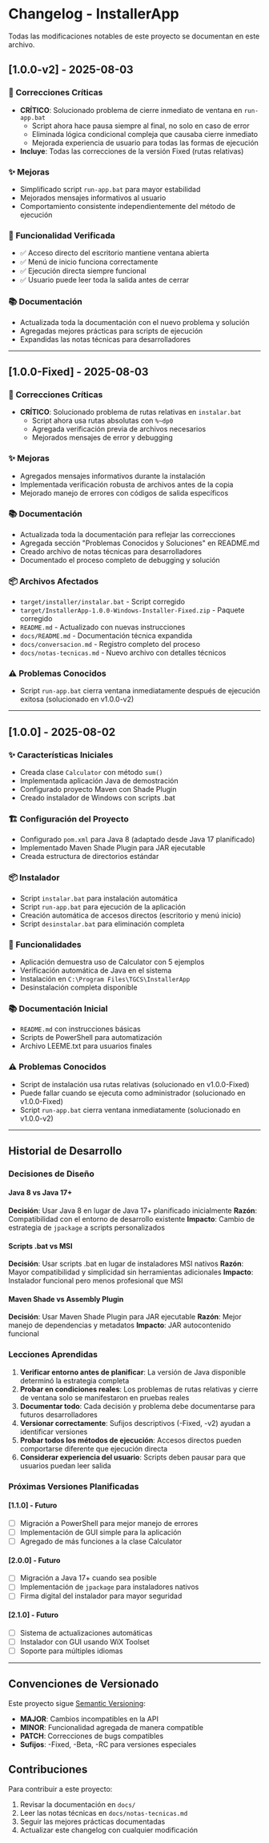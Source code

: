 # Changelog - InstallerApp

Todas las modificaciones notables de este proyecto se documentan en este archivo.

## [1.0.0-v2] - 2025-08-03

### 🔧 Correcciones Críticas
- **CRÍTICO**: Solucionado problema de cierre inmediato de ventana en `run-app.bat`
  - Script ahora hace pausa siempre al final, no solo en caso de error
  - Eliminada lógica condicional compleja que causaba cierre inmediato
  - Mejorada experiencia de usuario para todas las formas de ejecución
- **Incluye**: Todas las correcciones de la versión Fixed (rutas relativas)

### ✨ Mejoras
- Simplificado script `run-app.bat` para mayor estabilidad
- Mejorados mensajes informativos al usuario
- Comportamiento consistente independientemente del método de ejecución

### 🎯 Funcionalidad Verificada
- ✅ Acceso directo del escritorio mantiene ventana abierta
- ✅ Menú de inicio funciona correctamente
- ✅ Ejecución directa siempre funcional
- ✅ Usuario puede leer toda la salida antes de cerrar

### 📚 Documentación
- Actualizada toda la documentación con el nuevo problema y solución
- Agregadas mejores prácticas para scripts de ejecución
- Expandidas las notas técnicas para desarrolladores

---

## [1.0.0-Fixed] - 2025-08-03

### 🔧 Correcciones Críticas
- **CRÍTICO**: Solucionado problema de rutas relativas en `instalar.bat`
  - Script ahora usa rutas absolutas con `%~dp0`
  - Agregada verificación previa de archivos necesarios
  - Mejorados mensajes de error y debugging

### ✨ Mejoras
- Agregados mensajes informativos durante la instalación
- Implementada verificación robusta de archivos antes de la copia
- Mejorado manejo de errores con códigos de salida específicos

### 📚 Documentación
- Actualizada toda la documentación para reflejar las correcciones
- Agregada sección "Problemas Conocidos y Soluciones" en README.md
- Creado archivo de notas técnicas para desarrolladores
- Documentado el proceso completo de debugging y solución

### 📦 Archivos Afectados
- `target/installer/instalar.bat` - Script corregido
- `target/InstallerApp-1.0.0-Windows-Installer-Fixed.zip` - Paquete corregido
- `README.md` - Actualizado con nuevas instrucciones
- `docs/README.md` - Documentación técnica expandida
- `docs/conversacion.md` - Registro completo del proceso
- `docs/notas-tecnicas.md` - Nuevo archivo con detalles técnicos

### ⚠️ Problemas Conocidos
- Script `run-app.bat` cierra ventana inmediatamente después de ejecución exitosa (solucionado en v1.0.0-v2)

---

## [1.0.0] - 2025-08-02

### ✨ Características Iniciales
- Creada clase `Calculator` con método `sum()`
- Implementada aplicación Java de demostración
- Configurado proyecto Maven con Shade Plugin
- Creado instalador de Windows con scripts .bat

### 🏗️ Configuración del Proyecto
- Configurado `pom.xml` para Java 8 (adaptado desde Java 17 planificado)
- Implementado Maven Shade Plugin para JAR ejecutable
- Creada estructura de directorios estándar

### 📦 Instalador
- Script `instalar.bat` para instalación automática
- Script `run-app.bat` para ejecución de la aplicación
- Creación automática de accesos directos (escritorio y menú inicio)
- Script `desinstalar.bat` para eliminación completa

### 🎯 Funcionalidades
- Aplicación demuestra uso de Calculator con 5 ejemplos
- Verificación automática de Java en el sistema
- Instalación en `C:\Program Files\TGCS\InstallerApp`
- Desinstalación completa disponible

### 📚 Documentación Inicial
- `README.md` con instrucciones básicas
- Scripts de PowerShell para automatización
- Archivo LEEME.txt para usuarios finales

### ⚠️ Problemas Conocidos
- Script de instalación usa rutas relativas (solucionado en v1.0.0-Fixed)
- Puede fallar cuando se ejecuta como administrador (solucionado en v1.0.0-Fixed)
- Script `run-app.bat` cierra ventana inmediatamente (solucionado en v1.0.0-v2)

---

## Historial de Desarrollo

### Decisiones de Diseño

#### Java 8 vs Java 17+
**Decisión**: Usar Java 8 en lugar de Java 17+ planificado inicialmente
**Razón**: Compatibilidad con el entorno de desarrollo existente
**Impacto**: Cambio de estrategia de `jpackage` a scripts personalizados

#### Scripts .bat vs MSI
**Decisión**: Usar scripts .bat en lugar de instaladores MSI nativos
**Razón**: Mayor compatibilidad y simplicidad sin herramientas adicionales
**Impacto**: Instalador funcional pero menos profesional que MSI

#### Maven Shade vs Assembly Plugin
**Decisión**: Usar Maven Shade Plugin para JAR ejecutable
**Razón**: Mejor manejo de dependencias y metadatos
**Impacto**: JAR autocontenido funcional

### Lecciones Aprendidas

1. **Verificar entorno antes de planificar**: La versión de Java disponible determinó la estrategia completa
2. **Probar en condiciones reales**: Los problemas de rutas relativas y cierre de ventana solo se manifestaron en pruebas reales
3. **Documentar todo**: Cada decisión y problema debe documentarse para futuros desarrolladores
4. **Versionar correctamente**: Sufijos descriptivos (-Fixed, -v2) ayudan a identificar versiones
5. **Probar todos los métodos de ejecución**: Accesos directos pueden comportarse diferente que ejecución directa
6. **Considerar experiencia del usuario**: Scripts deben pausar para que usuarios puedan leer salida

### Próximas Versiones Planificadas

#### [1.1.0] - Futuro
- [ ] Migración a PowerShell para mejor manejo de errores
- [ ] Implementación de GUI simple para la aplicación
- [ ] Agregado de más funciones a la clase Calculator

#### [2.0.0] - Futuro
- [ ] Migración a Java 17+ cuando sea posible
- [ ] Implementación de `jpackage` para instaladores nativos
- [ ] Firma digital del instalador para mayor seguridad

#### [2.1.0] - Futuro
- [ ] Sistema de actualizaciones automáticas
- [ ] Instalador con GUI usando WiX Toolset
- [ ] Soporte para múltiples idiomas

---

## Convenciones de Versionado

Este proyecto sigue [Semantic Versioning](https://semver.org/):
- **MAJOR**: Cambios incompatibles en la API
- **MINOR**: Funcionalidad agregada de manera compatible
- **PATCH**: Correcciones de bugs compatibles
- **Sufijos**: -Fixed, -Beta, -RC para versiones especiales

## Contribuciones

Para contribuir a este proyecto:
1. Revisar la documentación en `docs/`
2. Leer las notas técnicas en `docs/notas-tecnicas.md`
3. Seguir las mejores prácticas documentadas
4. Actualizar este changelog con cualquier modificación
